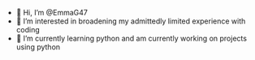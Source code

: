 - 👋 Hi, I’m @EmmaG47
- 👀 I’m interested in broadening my admittedly limited experience with coding
- 🌱 I’m currently learning python and am currently working on projects using python


<!---
EmmaG47/EmmaG47 is a ✨ special ✨ repository because its `README.md` (this file) appears on your GitHub profile.
You can click the Preview link to take a look at your changes.
--->
